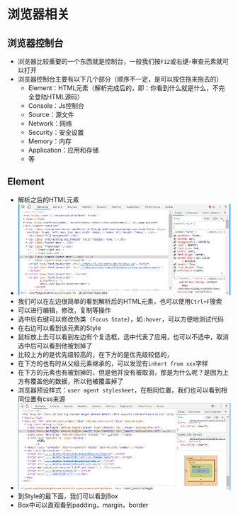 # 浏览器相关
## 浏览器控制台
* 浏览器比较重要的一个东西就是控制台，一般我们按`F12`或右键-审查元素就可以打开
* 浏览器控制台主要有以下几个部分（顺序不一定，是可以按住拖来拖去的）
    * Element：HTML元素（解析完成后的，即：你看到什么就是什么，不完全登陆HTML源码）
    * Console：Js控制台
    * Source：源文件
    * Network：网络
    * Security：安全设置
    * Memory：内存
    * Application：应用和存储
    * 等

## Element
* 解析之后的HTML元素
* ![Element](../img/program/element.png)
* 我们可以在左边很简单的看到解析后的HTML元素，也可以使用`Ctrl+F`搜索
* 可以进行编辑，修改，复制等操作
* 选中后右键可以修改伪类（`Focus State`），如`:hover`，可以方便地测试代码
* 在右边可以看到该元素的Style
* 鼠标放上去可以看到左边有个复选框，选中代表了应用，也可以不选中，取消选中后可以看到他被划掉了
* 比较上方的是优先级较高的，在下方的是优先级较低的，
* 在下方的也有时从父级元素继承的，可以发现有`inhert from xxx`字样
* 在下方的元素也有被划掉的，但是他并没有被取消，那是为什么呢？是因为上方有覆盖他的数据，所以他被覆盖掉了
* 浏览器预设样式：`user agent stylesheet`，在相同位置，我们也可以看到相同位置有css来源
* ![Box](../img/program/box.png)
* 到Style的最下面，我们可以看到Box
* Box中可以直观看到padding，margin，border


























